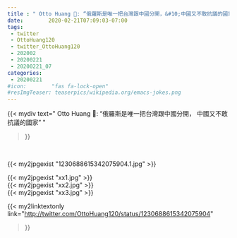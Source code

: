 ```yaml
---
title : " Otto Huang : “俄羅斯是唯一把台灣跟中國分開，&#10;中國又不敢抗議的國家”  "
date:        2020-02-21T07:09:03-07:00
tags:
 - twitter
 - OttoHuang120
 - twitter_OttoHuang120
 - 202002
 - 20200221
 - 20200221_07
categories:
 - 20200221
#icon:        "fas fa-lock-open"
#resImgTeaser: teaserpics/wikipedia.org/emacs-jokes.png
---
```


{{< mydiv text=" Otto Huang : “俄羅斯是唯一把台灣跟中國分開，&#10;中國又不敢抗議的國家”  "
>}}
<br>


 {{< my2jpgexist "1230688615342075904.1.jpg" >}}<br> 

{{< my2jpgexist "xx1.jpg" >}}<br>
{{< my2jpgexist "xx2.jpg" >}}<br>
{{< my2jpgexist "xx3.jpg" >}}<br>


{{< my2linktextonly link="http://twitter.com/OttoHuang120/status/1230688615342075904"
>}}


<br>

